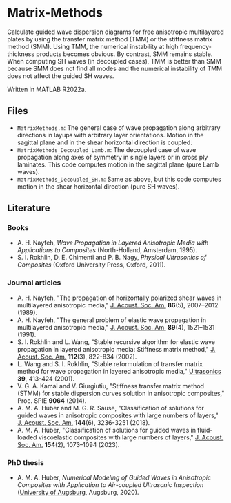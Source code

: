 # Matrix-Methods
Calculate guided wave dispersion diagrams for free anisotropic multilayered plates by using the transfer matrix method (TMM) or the stiffness matrix method (SMM). Using TMM, the numerical instability at high frequency-thickness products becomes obvious. By contrast, SMM remains stable. When computing SH waves (in decoupled cases), TMM is better than SMM because SMM does not find all modes and the numerical instability of TMM does not affect the guided SH waves.

Written in MATLAB R2022a.

## Files
* `MatrixMethods.m`: The general case of wave propagation along arbitrary directions in layups with arbitrary layer orientations. Motion in the sagittal plane and in the shear horizontal direction is coupled.
* `MatrixMethods_Decoupled_Lamb.m`: The decoupled case of wave propagation along axes of symmetry in single layers or in cross ply laminates. This code computes motion in the sagittal plane (pure Lamb waves).
* `MatrixMethods_Decoupled_SH.m`: Same as above, but this code computes motion in the shear horizontal direction (pure SH waves).

## Literature

### Books
* A. H. Nayfeh, *Wave Propagation in Layered Anisotropic Media with Applications to Composites* (North-Holland, Amsterdam, 1995).
* S. I. Rokhlin, D. E. Chimenti and P. B. Nagy, *Physical Ultrasonics of Composites* (Oxford University Press, Oxford, 2011).

### Journal articles
* A. H. Nayfeh, "The propagation of horizontally polarized shear waves in multilayered anisotropic media," [J. Acoust. Soc. Am.](https://doi.org/10.1121/1.398580) **86**(5), 2007–2012 (1989).
* A. H. Nayfeh, "The general problem of elastic wave propagation in multilayered anisotropic media," [J. Acoust. Soc. Am.](https://doi.org/10.1121/1.400988) **89**(4), 1521–1531 (1991).
* S. I. Rokhlin and L. Wang, "Stable recursive algorithm for elastic wave propagation in layered anisotropic media: Stiffness matrix method," [J. Acoust. Soc. Am.](https://doi.org/10.1121/1.1497365) **112**(3), 822-834 (2002).
* L. Wang and S. I. Rokhlin, "Stable reformulation of transfer matrix method for wave propagation in layered anisotropic media," [Ultrasonics](https://doi.org/10.1016/S0041-624X(01)00082-8) **39**, 413-424 (2001).
* V. G. A. Kamal and V. Giurgiutiu, "Stiffness transfer matrix method (STMM) for stable dispersion curves solution in anisotropic composites," Proc. SPIE **9064** (2014).
* A. M. A. Huber and M. G. R. Sause, "Classification of solutions for guided waves in anisotropic composites with large numbers of layers," [J. Acoust. Soc. Am.](https://doi.org/10.1121/1.5082299) **144**(6), 3236-3251 (2018).
* A. M. A. Huber, "Classification of solutions for guided waves in fluid-loaded viscoelastic composites with large numbers of layers," [J. Acoust. Soc. Am.](https://doi.org/10.1121/10.0020584) **154**(2), 1073–1094 (2023).

### PhD thesis
* A. M. A. Huber, *Numerical Modeling of Guided Waves in Anisotropic Composites with Application to Air-coupled Ultrasonic Inspection* ([University of Augsburg](https://opus.bibliothek.uni-augsburg.de/opus4/frontdoor/index/index/year/2021/docId/82760), Augsburg, 2020).
